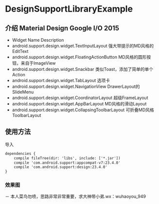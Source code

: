# DesignSupportLibraryExample

## 介绍 Material Design Google I/O 2015 

* Widget Name	Description
* android.support.design.widget.TextInputLayout	强大带提示的MD风格的EditText
* android.support.design.widget.FloatingActionButton	MD风格的圆形按钮，来自于ImageView
* android.support.design.widget.Snackbar	类似Toast，添加了简单的单个Action
* android.support.design.widget.TabLayout	选项卡
* android.support.design.widget.NavigationView	DrawerLayout的SlideMenu
* android.support.design.widget.CoordinatorLayout	超级FrameLayout
* android.support.design.widget.AppBarLayout	MD风格的滑动Layout
* android.support.design.widget.CollapsingToolbarLayout	可折叠MD风格ToolbarLayout

## 使用方法

导入
```xml
dependencies {
    compile fileTree(dir: 'libs', include: ['*.jar'])
    compile 'com.android.support:appcompat-v7:23.4.0'
    compile 'com.android.support:design:23.4.0'
}
```



### 效果图  





－ 本人菜鸟勿喷，思路非常非常重要，求大神带小弟.wx：wuhaoyou_949

